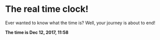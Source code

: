 # The real time clock!

Ever wanted to know what the time is? Well, your journey is about to end!

**The time is Dec 12, 2017, 11:58**